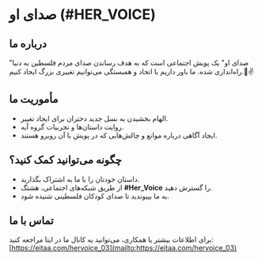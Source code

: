 # صدای او (#HER_VOICE)

## درباره ما
"صدای او" یک پویش اجتماعی است که به هدف رساندن صدای مردم فلسطین به دنیا راه‌اندازی شده. ما باور داریم با اتحاد و همبستگی می‌توانیم تغییری بزرگ ایجاد کنیم.🍉✌️

## مأموریت ما
- الهام بخشیدن به نسل جدید دختران برای ایجاد تغییر.
- روایت داستان‌ها و تجربیات گروه آیه.
- ایجاد آگاهی درباره موانع و چالش‌هایی که در پویش با آن روبرو هستند.

## چگونه می‌توانید کمک کنید؟
- داستان خودتان را با ما به اشتراک بگذارید.
- از طریق شبکه‌های اجتماعی، هشتگ **#Her_Voice** را گسترش دهید.
- به ما بپیوندید تا صدای کودکان فلسطینی شنیده شود.

## تماس با ما
برای اطلاعات بیشتر یا همکاری، می‌توانید به کانال ما در ایتا مراجعه کنید:
[https://eitaa.com/hervoice_03](mailto:https://eitaa.com/hervoice_03)
